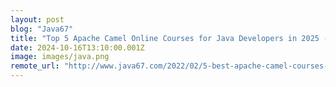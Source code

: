 ```yaml
---
layout: post
blog: "Java67"
title: "Top 5 Apache Camel Online Courses for Java Developers in 2025 - Best of Lot"
date: 2024-10-16T13:10:00.001Z
image: images/java.png
remote_url: "http://www.java67.com/2022/02/5-best-apache-camel-courses-for-java.html"
---
```


